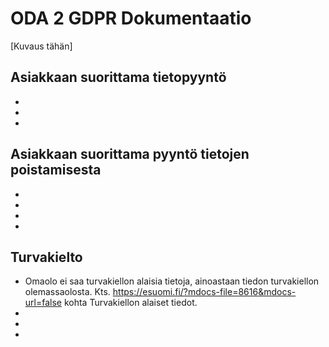 # ODA 2 GDPR Dokumentaatio
[Kuvaus tähän]

## Asiakkaan suorittama tietopyyntö
- 
- 
- 
## Asiakkaan suorittama pyyntö tietojen poistamisesta
- 
-
- 
- 
## Turvakielto
- Omaolo ei saa turvakiellon alaisia tietoja, ainoastaan tiedon turvakiellon olemassaolosta. Kts. https://esuomi.fi/?mdocs-file=8616&mdocs-url=false kohta Turvakiellon alaiset tiedot.
- 
-
- 
